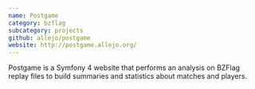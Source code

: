```yaml
---
name: Postgame
category: bzflag
subcategory: projects
github: allejo/postgame
website: http://postgame.allejo.org/
---
```


Postgame is a Symfony 4 website that performs an analysis on BZFlag replay files to build summaries and statistics about matches and players.
